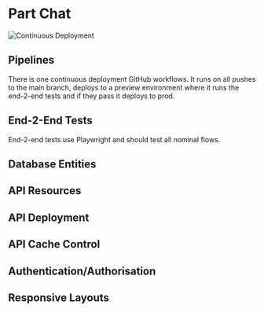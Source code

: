 # Part Chat

![Continuous Deployment](https://github.com/h4ctar/partchat/actions/workflows/cd.yaml/badge.svg)

## Pipelines

There is one continuous deployment GitHub workflows.
It runs on all pushes to the main branch, deploys to a preview environment where it runs the end-2-end tests and if they pass it deploys to prod.

## End-2-End Tests

End-2-end tests use Playwright and should test all nominal flows.

## Database Entities

## API Resources

## API Deployment

## API Cache Control

## Authentication/Authorisation

## Responsive Layouts
